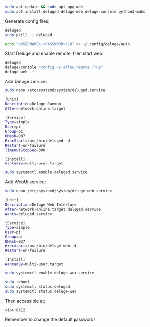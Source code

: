 <!-- https://www.linuxbabe.com/ubuntu/install-deluge-bittorrent-client-ubuntu-20-04 -->

```sh
sudo apt update && sudo apt upgrade
sudo apt install deluged deluge-web deluge-console python3-mako
```

Generate config files:
```sh
deluged
sudo pkill -i deluged
```
```sh
echo "<USERNAME>:<PASSWORD>:10" >> ~/.config/deluge/auth
```

Start Deluge and enable remote, then start web:
```sh
deluged
deluge-console "config -s allow_remote True"
deluge-web -f
```

Add Deluge service:
```sh
sudo nano /etc/systemd/system/deluged.service
```
```sh
[Unit]
Description=Deluge Daemon
After=network-online.target

[Service]
Type=simple
User=pi
Group=pi
UMask=007
ExecStart=/usr/bin/deluged -d
Restart=on-failure
TimeoutStopSec=300

[Install]
WantedBy=multi-user.target
```
```sh
sudo systemctl enable deluged.service
```

Add WebUi service:
```sh
sudo nano /etc/systemd/system/deluge-web.service
```
```sh
[Unit]
Description=Deluge Web Interface
After=network-online.target deluged.service
Wants=deluged.service

[Service]
Type=simple
User=pi
Group=pi
UMask=027
ExecStart=/usr/bin/deluge-web -d
Restart=on-failure

[Install]
WantedBy=multi-user.target
```
```sh
sudo systemctl enable deluge-web.service
```

```sh
sudo reboot
sudo systemctl status deluged
sudo systemctl status deluge-web
```

Then accessible at:
```none
<ip>:8112
```

Remember to change the default password!
